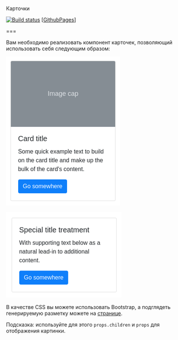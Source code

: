 Карточки

[![Build status](https://ci.appveyor.com/api/projects/status/royw7p5qa7rt7h18?svg=true)](https://ci.appveyor.com/project/ZoomZoom2/ra-composition-cards) [[GithubPages](https://zoomzoom2.github.io/RA-Composition-cards)]

===

Вам необходимо реализовать компонент карточек, позволяющий использовать себя следующим образом:

![](./assets/card1.png)

![](./assets/card2.png)

В качестве CSS вы можете использовать Bootstrap, а подглядеть генерируемую разметку можете на [странице]( https://getbootstrap.com/docs/4.3/components/card/).

Подсказка: используйте для этого `props.children` и `props` для отображения картинки.
